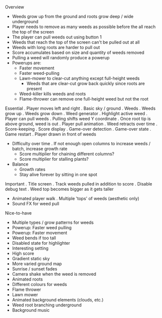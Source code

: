 Overview
- Weeds grow up from the ground and roots grow deep / wide underground
- Player needs to remove as many weeds as possible before the all reach the top of the screen
- The player can pull weeds out using button 1
- Weeds that reach the top of the screen can't be pulled out at all
- Weeds with long roots are harder to pull out
- Score accumulates based on size and quantity of weeds removed 
- Pulling a weed will randomly produce a powerup
- Powerups are:
	- Faster movement
	- Faster weed-pulling
	- Lawn-mower to clear-cut anything except full-height weeds
		- Weeds that are clear-cut grow back quickly since roots are present
	- Weed-killer kills weeds and roots
	- Flame-thrower can remove one full-height weed but not the root

Essential
. Player moves left and right
. Basic sky / ground
. Weeds
. Weeds grow up
. Weeds grow down
. Weed generator
. Highlight active weed
. Player can pull weeds
	. Pulling shifts weed Y coordinate
	. Once root tip is above ground, weed is out
	. Player pull animation
	. Weed retracts over time
. Score-keeping
. Score display
. Game-over detection
. Game-over state
. Game restart
. Player drawn in front of weeds
- Difficulty over time
	. If not enough open columns to increase weeds / batch, increase growth rate
	- Score multiplier for chaining different columns?
	- Score multiplier for stalling plants?
- Balance
	- Growth rates
	- Stay alive forever by sitting in one spot

Important
. Title screen
. Track weeds pulled in addition to score
. Disable debug text
. Weed top becomes bigger as it gets taller
- Animated player walk
. Multiple 'tops' of weeds (aesthetic only)
- Sound FX for weed pull

Nice-to-have
- Multiple types / grow patterns for weeds
- Powerup: Faster weed pulling
- Powerup: Faster movement
- Weed bends if too tall
- Disabled state for highlighter
- Interesting setting 
- High score
- Gradient static sky
- More varied ground map
- Sunrise / sunset fades
- Camera shake when the weed is removed
- Animated roots
- Different colours for weeds
- Flame thrower
- Lawn mower
- Animated background elements (clouds, etc.)
- Weed root branching underground
- Background music